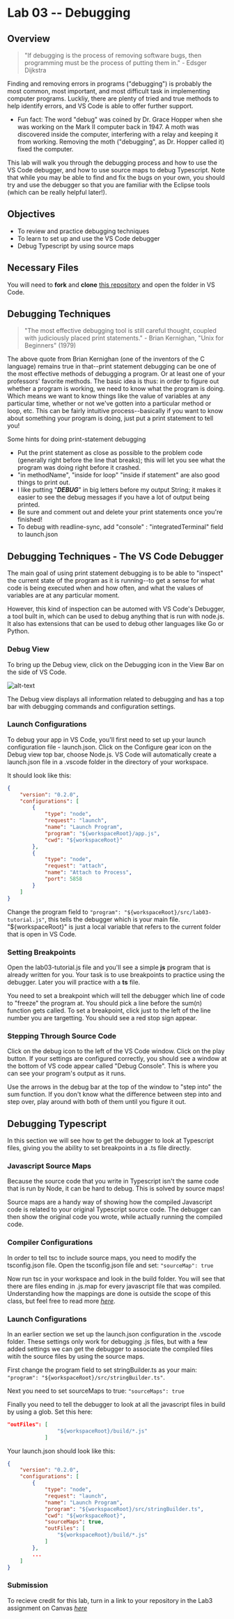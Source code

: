 # Lab 03 -- Debugging
## Overview
> "If debugging is the process of removing software bugs, then programming must be the process of putting them in." - Edsger Dijkstra 

Finding and removing errors in programs ("debugging") is probably the most common, most important, and most difficult task in implementing computer programs. Luckliy, there are plenty of tried and true methods to help identify errors, and VS Code is able to offer further support. 

* Fun fact: The word "debug" was coined by Dr. Grace Hopper when she was working on the Mark II computer back in 1947. A moth was discovered inside the computer, interfering with a relay and keeping it from working. Removing the moth ("debugging", as Dr. Hopper called it) fixed the computer. 

This lab will walk you through the debugging process and how to use the VS Code debugger, and how to use source maps to debug Typescript. Note that while you may be able to find and fix the bugs on your own, you should try and use the debugger so that you are familiar with the Eclipse tools (which can be really helpful later!). 

## Objectives
* To review and practice debugging techniques
* To learn to set up and use the VS Code debugger
* Debug Typescript by using source maps

## Necessary Files
You will need to **fork** and **clone** [this repository](https://github.com/info498e-w17/lab03-debugging) and open the folder in VS Code.

## Debugging Techniques
>"The most effective debugging tool is still careful thought, coupled with judiciously placed print statements." - Brian Kernighan, "Unix for Beginners" (1979) 

The above quote from Brian Kernighan (one of the inventors of the C language) remains true in that--print statement debugging can be one of the most effective methods of debugging a program. Or at least one of your professors' favorite methods. The basic idea is thus: in order to figure out whether a program is working, we need to know what the program is doing. Which means we want to know things like the value of variables at any particular time, whether or not we've gotten into a particular method or loop, etc. This can be fairly intuitive process--basically if you want to know about something your program is doing, just put a print statement to tell you! 

Some hints for doing print-statement debugging


* Put the print statement as close as possible to the problem code (generally right before the line that breaks); this will let you see what the program was doing right before it crashed.
* "in methodName", "inside for loop" "inside if statement" are also good things to print out.
* I like putting "***DEBUG***" in big letters before my output String; it makes it easier to see the debug messages if you have a lot of output being printed.
* Be sure and comment out and delete your print statements once you're finished!
* To debug with readline-sync, add "console" : "integratedTerminal" field to launch.json


## Debugging Techniques - The VS Code Debugger
 The main goal of using print statement debugging is to be able to "inspect" the current state of the program as it is running--to get a sense for what code is being executed when and how often, and what the values of variables are at any particular moment.

However, this kind of inspection can be automed with VS Code's Debugger, a tool built in, which can be used to debug anything that is run with node.js. It also has extensions that can be used to debug other languages like Go or Python.

### Debug View

To bring up the Debug view, click on the Debugging icon in the View Bar on the side of VS Code.

![alt-text](https://code.visualstudio.com/images/debugging_debugicon.png "Debug View")

The Debug view displays all information related to debugging and has a top bar with debugging commands and configuration settings.

### Launch Configurations
To debug your app in VS Code, you'll first need to set up your launch configuration file - launch.json. Click on the Configure gear icon on the Debug view top bar, choose Node.js. VS Code will automatically create a launch.json file in a .vscode folder in the directory of your workspace.

It should look like this:
```json
{
    "version": "0.2.0",
    "configurations": [
        {
            "type": "node",
            "request": "launch",
            "name": "Launch Program",
            "program": "${workspaceRoot}/app.js",
            "cwd": "${workspaceRoot}"
        },
        {
            "type": "node",
            "request": "attach",
            "name": "Attach to Process",
            "port": 5858
        }
    ]
}

```
Change the program field to `"program": "${workspaceRoot}/src/lab03-tutorial.js"`, this tells the debugger which is your main file. "${workspaceRoot}" is just a local variable that refers to the current folder that is open in VS Code.

### Setting Breakpoints
Open the lab03-tutorial.js file and you'll see a simple **js** program that is already written for you. Your task is to use breakpoints to practice using the debugger. Later you will practice with a **ts** file.
 
You need to set a breakpoint which will tell the debugger which line of code to "freeze" the program at. You should pick a line before the sum(n) function gets called. To set a breakpoint, click just to the left of the line number you are targetting. You should see a red stop sign appear.
 
### Stepping Through Source Code
 
Click on the debug icon to the left of the VS Code window. Click on the play button. If your settings are configured correctly, you should see a window at the bottom of VS code appear called "Debug Console". This is where you can see your program's output as it runs.
 
Use the arrows in the debug bar at the top of the window to "step into" the sum function. If you don't know what the difference between step into and step over, play around with both of them until you figure it out.

## Debugging Typescript
In this section we will see how to get the debugger to look at Typescript files, giving you the ability to set breakpoints in a .ts file directly.

### Javascript Source Maps
Because the source code that you write in Typescript isn't the same code that is run by Node, it can be hard to debug. This is solved by source maps!

Source maps are a handy way of showing how the compiled Javascript code is related to your original Typescript source code. The debugger can then show the original code you wrote, while actually running the compiled code.

### Compiler Configurations
In order to tell tsc to include source maps, you need to modify the tsconfig.json file. Open the tsconfig.json file and set: `"sourceMap": true`

Now run tsc in your workspace and look in the build folder. You will see that there are files ending in .js.map for every javascript file that was compiled. Understanding how the mappings are done is outside the scope of this class, but feel free to read more *[here](http://www.mattzeunert.com/2016/02/14/how-do-source-maps-work.html)*.

### Launch Configurations
In an earlier section we set up the launch.json configuration in the .vscode folder. These settings only work for debugging .js files, but with a few added settings we can get the debugger to associate the compiled files witih the source files by using the source maps.

First change the program field to set stringBuilder.ts as your main: `"program": "${workspaceRoot}/src/stringBuilder.ts"`.

Next you need to set sourceMaps to true: `"sourceMaps": true`

Finally you need to tell the debugger to look at all the javascript files in build by using a glob. Set this here:
```json
"outFiles": [
                "${workspaceRoot}/build/*.js"
            ]
```
            
Your launch.json should look like this: 

```json
{
    "version": "0.2.0",
    "configurations": [
        {
            "type": "node",
            "request": "launch",
            "name": "Launch Program",
            "program": "${workspaceRoot}/src/stringBuilder.ts",
            "cwd": "${workspaceRoot}",
            "sourceMaps": true,
            "outFiles": [
                "${workspaceRoot}/build/*.js"
            ]
        },
        ...
    ]
}
```

### Submission
To recieve credit for this lab, turn in a link to your repository in the Lab3 assignment on Canvas *[here](https://canvas.uw.edu/courses/1100150/assignments/3580975)*
